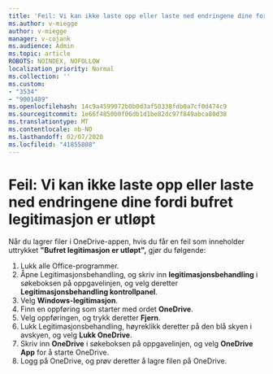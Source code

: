 ```yaml
---
title: 'Feil: Vi kan ikke laste opp eller laste ned endringene dine fordi bufret legitimasjon er utløpt'
ms.author: v-miegge
author: v-miegge
manager: v-cojank
ms.audience: Admin
ms.topic: article
ROBOTS: NOINDEX, NOFOLLOW
localization_priority: Normal
ms.collection: ''
ms.custom:
- "3534"
- "9001489"
ms.openlocfilehash: 14c9a4599072b0b0d3af50338fdb0a7cf0d474c9
ms.sourcegitcommit: 1e66f4850b0f06db1d1be82dc97f849abca80d38
ms.translationtype: MT
ms.contentlocale: nb-NO
ms.lasthandoff: 02/07/2020
ms.locfileid: "41855808"
---
```

# <a name="error-we-cant-upload-or-download-your-changes-because-your-cached-credentials-have-expired"></a>Feil: Vi kan ikke laste opp eller laste ned endringene dine fordi bufret legitimasjon er utløpt

Når du lagrer filer i OneDrive-appen, hvis du får en feil som inneholder uttrykket **"Bufret legitimasjon er utløpt",** gjør du følgende:

1. Lukk alle Office-programmer.
1. Åpne Legitimasjonsbehandling, og skriv inn **legitimasjonsbehandling** i søkeboksen på oppgavelinjen, og velg deretter **Legitimasjonsbehandling kontrollpanel**.
1. Velg **Windows-legitimasjon**.
1. Finn en oppføring som starter med ordet **OneDrive**.
1. Velg oppføringen, og trykk deretter **Fjern**.
1. Lukk Legitimasjonsbehandling, høyreklikk deretter på den blå skyen i avskyen, og velg **Lukk OneDrive**.
1. Skriv inn **OneDrive** i søkeboksen på oppgavelinjen, og velg **OneDrive App** for å starte OneDrive.
1. Logg på OneDrive, og prøv deretter å lagre filen på OneDrive.
